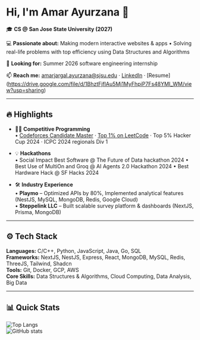 # Hi, I'm Amar Ayurzana 👋

🎓 **CS @ San Jose State University (2027)**

💻 **Passionate about:** Making modern interactive websites & apps • Solving real-life problems with top efficiency using Data Structures and Algorithms

🌟 **Looking for:** Summer 2026 software engineering internship  

📫 **Reach me:** amarjargal.ayurzana@sjsu.edu · [LinkedIn](https://www.linkedin.com/in/akiko643/) · [Resume]
(https://drive.google.com/file/d/1BhztFjfIAu5Mj1MyFhpiP7Fs48YMI_WM/view?usp=sharing)

---

## 🔥 Highlights
- 🧑‍💻 **Competitive Programming**  
  • [Codeforces Candidate Master](https://codeforces.com/profile/KIK0) · [Top 1% on LeetCode](https://leetcode.com/u/neko643/) · Top 5% Hacker Cup 2024 · ICPC 2024 regionals Div 1

- 💡 **Hackathons**  
  • Social Impact Best Software @ The Future of Data hackathon 2024
  • Best Use of MultiOn and Groq @ AI Agents 2.0 Hackathon 2024
  • Best Hardware Hack @ SF Hacks 2024

- 🛠 **Industry Experience**  
  • **Playmo** – Optimized APIs by 80%, Implemented analytical features  (NestJS, MySQL, MongoDB, Redis, Google Cloud)  
  • **Steppelink LLC** – Built scalable survey platform & dashboards (NextJS, Prisma, MongoDB)  
---

## ⚙️ Tech Stack
**Languages:** C/C++, Python, JavaScript, Java, Go, SQL  
**Frameworks:** NextJS, NestJS, Express, React, MongoDB, MySQL, Redis, ThreeJS, Tailwind, Shadcn  
**Tools:** Git, Docker, GCP, AWS  
**Core Skills:** Data Structures & Algorithms, Cloud Computing, Data Analysis, Big Data  

---

## 📊 Quick Stats
![Top Langs](https://github-readme-stats.vercel.app/api/top-langs/?username=Akiko0210&layout=compact&hide=html,css)  
![GitHub stats](https://github-readme-stats.vercel.app/api?username=Akiko0210&show_icons=true&theme=default)

